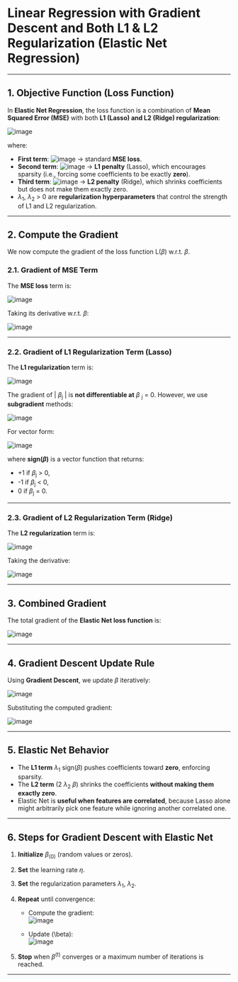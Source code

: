 # **Linear Regression with Gradient Descent and Both L1 & L2 Regularization (Elastic Net Regression)**  
 

---

## **1. Objective Function (Loss Function)**  
In **Elastic Net Regression**, the loss function is a combination of **Mean Squared Error (MSE)** with both **L1 (Lasso) and L2 (Ridge) regularization**:

![image](https://github.com/user-attachments/assets/e723309d-239e-4b51-a298-5f175abb3672)


where:
- **First term**: ![image](https://github.com/user-attachments/assets/6bee08e3-759c-457d-913c-e0409ad04b3c)
 → standard **MSE loss**.
- **Second term**: ![image](https://github.com/user-attachments/assets/b4bdc3d6-1937-4c65-960a-8ae8cd96fbc4)
 → **L1 penalty** (Lasso), which encourages sparsity (i.e., forcing some coefficients to be exactly **zero**).
- **Third term**: ![image](https://github.com/user-attachments/assets/353294f8-8d12-4150-8d37-c9b853798c34)
 → **L2 penalty** (Ridge), which shrinks coefficients but does not make them exactly zero.
- $\lambda$<sub>1</sub>, $\lambda$<sub>2</sub> > 0 are **regularization hyperparameters** that control the strength of L1 and L2 regularization.

---

## **2. Compute the Gradient**  
We now compute the gradient of the loss function L($\beta$) w.r.t. $\beta$.

### **2.1. Gradient of MSE Term**
The **MSE loss** term is:

![image](https://github.com/user-attachments/assets/d59122bb-49fb-4050-8fa6-db57c67acb78)


Taking its derivative w.r.t. $\beta$:

![image](https://github.com/user-attachments/assets/2b5980eb-91f0-41a6-801b-11797e6349e3)


---

### **2.2. Gradient of L1 Regularization Term (Lasso)**
The **L1 regularization** term is:

![image](https://github.com/user-attachments/assets/e7b82d05-ff96-4feb-9e1d-d6bc1b9a66e0)


The gradient of | $\beta$<sub>j</sub> | is **not differentiable at** $\beta$ <sub>j</sub> = 0. However, we use **subgradient** methods:

![image](https://github.com/user-attachments/assets/75c05eab-feef-410e-8b60-f90af31d384f)


For vector form:

![image](https://github.com/user-attachments/assets/bd432c1f-0722-4b1a-a782-93f3a477481f)


where **sign($\beta$)** is a vector function that returns:
- +1 if $\beta$<sub>j</sub> > 0,
- -1 if $\beta$<sub>j</sub> < 0,
- 0 if $\beta$<sub>j</sub> = 0.

---

### **2.3. Gradient of L2 Regularization Term (Ridge)**
The **L2 regularization** term is:

![image](https://github.com/user-attachments/assets/6d1b919b-b816-461f-9ed8-0bae0d69ad7b)


Taking the derivative:

![image](https://github.com/user-attachments/assets/9110b7de-e815-4451-a1c7-aaad278864d4)


---

## **3. Combined Gradient**  
The total gradient of the **Elastic Net loss function** is:

![image](https://github.com/user-attachments/assets/e86ff05b-5ea6-4cf8-9c34-76596c43bf6d)


---

## **4. Gradient Descent Update Rule**  
Using **Gradient Descent**, we update $\beta$ iteratively:

![image](https://github.com/user-attachments/assets/4a6fbb78-d7ed-4344-abac-b7d0bf64c4d6)


Substituting the computed gradient:

![image](https://github.com/user-attachments/assets/fc61138f-56b4-499c-a020-3d79a60269fc)


---

## **5. Elastic Net Behavior**
- The **L1 term** $\lambda$<sub>1</sub> sign($\beta$) pushes coefficients toward **zero**, enforcing sparsity.
- The **L2 term** (2 $\lambda$<sub>2</sub> $\beta$) shrinks the coefficients **without making them exactly zero**.
- Elastic Net is **useful when features are correlated**, because Lasso alone might arbitrarily pick one feature while ignoring another correlated one.

---

## **6. Steps for Gradient Descent with Elastic Net**
1. **Initialize** $\beta$<sub>(0)</sub> (random values or zeros).
2. **Set** the learning rate $\eta$.
3. **Set** the regularization parameters $\lambda$<sub>1</sub>, $\lambda$<sub>2</sub>.
4. **Repeat** until convergence:
   - Compute the gradient:  
     ![image](https://github.com/user-attachments/assets/6d26d97a-d544-451e-bb70-ea4a873a724e)

   - Update \(\beta\):  
     ![image](https://github.com/user-attachments/assets/33389304-5c7e-47fb-9017-13eae1bfc21c)

5. **Stop** when $\beta$<sup>(t)</sup> converges or a maximum number of iterations is reached.

---
